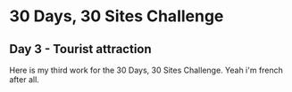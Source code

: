 # 30 Days, 30 Sites Challenge

## Day 3 - Tourist attraction

Here is my third work for the 30 Days, 30 Sites Challenge.
Yeah i'm french after all.